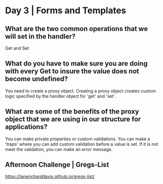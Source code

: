 # Day 3 | Forms and Templates

## What are the two common operations that we will set in the handler?
Get and Set

## What do you have to make sure you are doing with every Get to insure the value does not become undefined?
You need to create a proxy object.  Creating a proxy object creates custom logic specified by the handler object for 'get' and 'set'.

## What are some of the benefits of the proxy object that we are using in our structure for applications?
You can make private properties or custom validations.  You can make a 'traps' where you can add custom validation before a value is set.  If it is not meet the validation, you can make an error message.

## Afternoon Challenge | Gregs-List
https://lanericharddavis.github.io/gregs-list/
